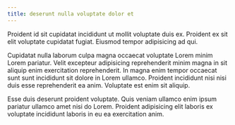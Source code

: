 ```yaml
---
title: deserunt nulla voluptate dolor et
---
```


Proident id sit cupidatat incididunt ut mollit voluptate duis ex. Proident ex sit elit voluptate cupidatat fugiat. Eiusmod tempor adipisicing ad qui.

Cupidatat nulla laborum culpa magna occaecat voluptate Lorem minim Lorem pariatur. Velit excepteur adipisicing reprehenderit minim magna in sit aliquip enim exercitation reprehenderit. In magna enim tempor occaecat sunt sunt incididunt sit dolore in Lorem ullamco. Proident incididunt nisi nisi duis esse reprehenderit ea anim. Voluptate est enim sit aliquip.

Esse duis deserunt proident voluptate. Quis veniam ullamco enim ipsum pariatur ullamco amet nisi do Lorem. Proident adipisicing elit laboris ex voluptate incididunt laboris in eu ea exercitation anim.